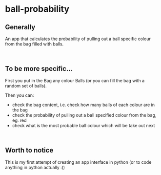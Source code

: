 # ball-probability

<h2>Generally</h2>

<p>An app that calculates the probability of pulling out a ball specific colour from the bag filled with balls.</p>
<br>
<h2>To be more specific...</h2>

<p>First you put in the Bag any colour Balls (or you can fill the bag with a random set of balls).</p>

<p>Then you can:</p>
<ul>
<li>check the bag content, i.e. check how many balls of each colour are in the bag</li>
<li>check the probability of pulling out a ball specified colour from the bag, eg. red</li>
<li>check what is the most probable ball colour which will be take out next</li>
</ul>
<br>
<h2>Worth to notice</h2>
<p>This is my first attempt of creating an app interface in python (or to code anything in python actually :))</p>
   


